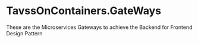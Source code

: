 # TavssOnContainers.GateWays
These are the Microservices Gateways to achieve the Backend for Frontend Design Pattern

